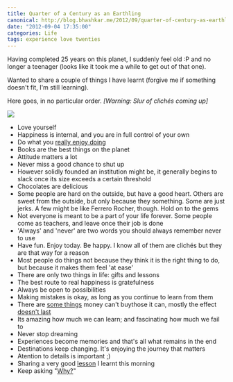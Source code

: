 ```yaml
---
title: Quarter of a Century as an Earthling
canonical: http://blog.bhashkar.me/2012/09/quarter-of-century-as-earthling.html
date: "2012-09-04 17:35:00"
categories: Life
tags: experience love twenties
---
```

Having completed 25 years on this planet, I suddenly feel old :P and no longer a teenager (looks like it took me a while to get out of that one).<span class="more"></span>

Wanted to share a couple of things I have learnt (forgive me if something doesn't fit, I'm still learning).

Here goes, in no particular order. _[Warning: Slur of clichés coming up]_

![](http://i.imgur.com/t6UCFOI.jpg)


- Love yourself
- Happiness is internal, and you are in full control of your own
- Do what you [really enjoy doing](http://danshipper.com/love-is-right-in-front-of-you)
- Books are the best things on the planet
- Attitude matters a lot
- Never miss a good chance to shut up
- However solidly founded an institution might be, it generally begins to slack once its size exceeds a certain threshold
- Chocolates are delicious
- Some people are hard on the outside, but have a good heart. Others are sweet from the outside, but only because they something. Some are just jerks. A few might be like Ferrero Rocher, though. Hold on to the gems</li>
- Not everyone is meant to be a part of your life forever. Some people come as teachers, and leave once their job is done
- 'Always' and 'never' are two words you should always remember never to use
- Have fun. Enjoy today. Be happy. I know all of them are clichés but they are that way for a reason
- Most people do things not because they think it is the right thing to do, but because it makes them feel 'at ease'
- There are only two things in life: gifts and lessons
- The best route to real happiness is gratefulness
- Always be open to possibilities
- Making mistakes is okay, as long as you continue to learn from them
- There are [some things](http://www.quora.com/Being-Wealthy/What-are-some-things-that-money-cant-buy) money can't buythose it can, mostly the effect [doesn't last](http://www.quora.com/Wealthy-People-and-Families/What-does-it-feel-like-to-be-a-self-made-millionaire-under-the-age-of-25)
- Its amazing how much we can learn; and fascinating how much we fail to
- Never stop dreaming
- Experiences become memories and that's all what remains in the end
- Destinations keep changing. It's enjoying the journey that matters
- Atention to details is important ;)
- Sharing a very good [lesson](http://danshipper.com/159185755) I learnt this morning
- Keep asking "[Why?](http://www.youtube.com/watch?v=4VdO7LuoBzM)"